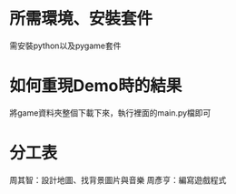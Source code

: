 # 所需環境、安裝套件
  需安裝python以及pygame套件
# 如何重現Demo時的結果
  將game資料夾整個下載下來，執行裡面的main.py檔即可
# 分工表
  周其智：設計地圖、找背景圖片與音樂
   周彥亨：編寫遊戲程式
